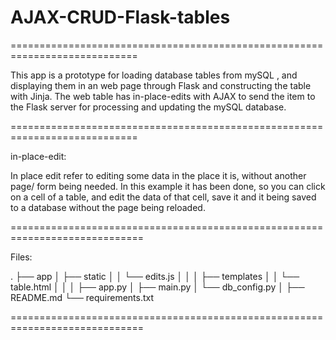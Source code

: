 # AJAX-CRUD-Flask-tables
============================================================================

This app is a prototype for loading database tables from mySQL , and
displaying them in an web page through Flask and constructing the table with 
Jinja.
The web table has in-place-edits with AJAX to send the item to the Flask
server for processing and updating the mySQL database.

============================================================================

in-place-edit:

In place edit refer to editing some data in the place it is, without another
page/ form being needed.
In this example it has been done, so you can click on a cell of a table, and 
edit the data of that cell, save it and it being saved to a database without 
the page being reloaded.

=============================================================================

Files:

.
├── app
│   ├── static
│   │   └── edits.js
│   │
│   ├── templates
│   │   └── table.html
│   │
│   ├── app.py
│   ├── main.py
│   └── db_config.py
│ 
├── README.md
└── requirements.txt

=============================================================================